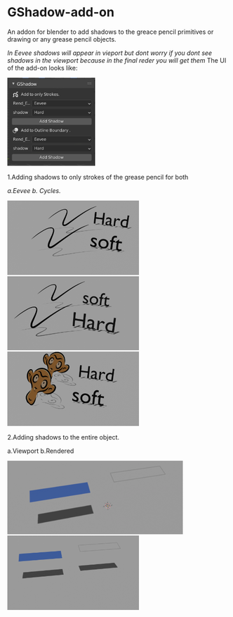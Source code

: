 # GShadow-add-on
An addon for blender to add shadows to the greace pencil primitives or drawing or any grease pencil objects.

*In Eevee shadows will appear in vieport but dont worry if you dont see shadows in the viewport because in the final reder you will get them*
The UI of the add-on looks like:

<img src="https://github.com/grpnpraveen/GShadow-add-on/blob/main/Img/UI.png" height=200 width=200/>

1.Adding shadows to only strokes of the grease pencil for both 

*a.Eevee                        b. Cycles.*

<img src="https://github.com/grpnpraveen/GShadow-add-on/blob/main/Img/eevee.png" width=300/> <img src="https://github.com/grpnpraveen/GShadow-add-on/blob/main/Img/cycles.png" width=300/> <img src="https://github.com/grpnpraveen/GShadow-add-on/blob/main/Img/suz_eevee.png" width=300/>

2.Adding shadows to the entire object.

a.Viewport                      b.Rendered

<img src="https://github.com/grpnpraveen/GShadow-add-on/blob/main/Img/outline_viewport.png" width=400/> <img src="https://github.com/grpnpraveen/GShadow-add-on/blob/main/Img/outline.png" width=300/>
